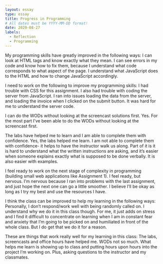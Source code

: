 ```yaml
---
layout: essay
type: essay
title: Progress in Programming 
# All dates must be YYYY-MM-DD format!
date: 2020-08-27
labels:
  - Reflection
  - Programming
--- 
```


My programming skills have greatly improved in the following ways:
I can look at HTML tags and know exactly what they mean. I can see errors in my code and know how to fix them, because I understand what code corresponds to what aspect of the page. I understand what JavaScript does to the HTML and how to change JavaScript accordingly. 

I need to work on the following to improve my programming skills:
I had trouble with CSS for this assignment. I also had trouble with coding the server from JavaScript. I ran into issues loading the data from the server, and loading the invoice when I clicked on the submit button. It was hard for me to understand the server code.

I can do the WODs without looking at the screencast solutions first.
Yes. For the most part I’ve been able to do the WODs without looking at the screencast first. 

The labs have helped me to learn and I am able to complete them with confidence.
Yes, the labs helped me learn. I am not able to complete them with confidence- it helps to have the instructor walk us along. Part of it is it is hard to understand what the written instructions are asking, and it’s easier when someone explains exactly what is supposed to be done verbally. It is also easier with examples. 

I feel ready to work on the next stage of complexity in programming (building small web applications like Assignment 1).
I feel ready, but nervous. I’m nervous because I ran into problems with the last assignment, and just hope the next one can go a little smoother. I believe I’ll be okay as long as I try my best and use the resources I have.

I think the class can be improved to help my learning in the following ways:
Personally, I don’t respond/work well with being randomly called on. I understand why we do it in this class though. For me, it just adds on stress and I find it difficult to concentrate on learning when I am in constant fear and anxiety that I’m going to be picked on and humiliated in front of the whole class. But I do get that we do it for a reason. 

These are things that work really well for my learning in this class:
The labs, screencasts and office hours have helped me. WODs not so much. What helps me learn is showing up to class and putting hours upon hours into the project I’m working on. Plus, asking questions to the instructor and my classmates. 

